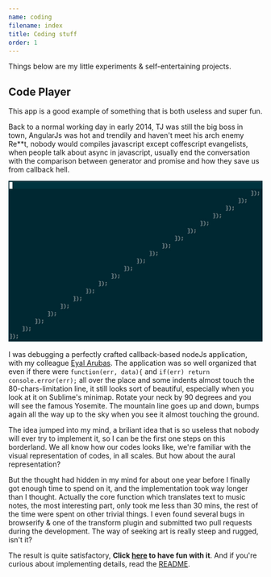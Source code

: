 ```yaml
---
name: coding
filename: index
title: Coding stuff
order: 1
---
```


Things below are my little experiments & self-entertaining projects.

## Code Player

This app is a good example of something that is both useless and super fun.

Back to a normal working day in early 2014, TJ was still the big boss in town,
AngularJs was hot and trendily and haven't meet his arch enemy Re**t, nobody
would compiles javascript except coffescript evangelists, when people talk about
async in javascript, usually end the conversation with the comparison between
generator and promise and how they save us from callback hell.

![callbackhell](images/callbackhell.jpg)

I was debugging a perfectly crafted callback-based nodeJs application, with
my colleague [Eyal Arubas](http://eyalarubas.com/). The application was so
well organized that even if there were `function(err, data){` and `if(err) return
console.error(err);` all over the place and some indents almost touch the
80-chars-limitation line, it still looks sort of beautiful, especially when you
look at it on Sublime's minimap. Rotate your neck by 90 degrees and you will
see the famous Yosemite. The mountain line goes up and down, bumps again
all the way up to the sky when you see it almost touching the ground.

The idea jumped into my mind, a briliant idea that is so useless that nobody
will ever try to implement it, so I can be the first one steps on this borderland.
We all know how our codes looks like, we're familiar with the visual
representation of codes, in all scales. But how about the aural representation?

But the thought had hidden in my mind for about one year before I finally got
enough time to spend on it, and the implementation took way longer than I thought.
Actually the core function which translates text to music notes, the most
interesting part, only took me less than 30 mins, the rest of the time were
spent on other trivial things. I even found several bugs in browserify & one of
the transform plugin and submitted two pull requests during the development.
The way of seeking art is really steep and rugged, isn't it?

The result is quite satisfactory,
**Click [here](http://jcppman.github.io/code-player/) to have fun with it**. And
if you're curious about implementing details, read the [README](https://github.com/jcppman/code-player).
